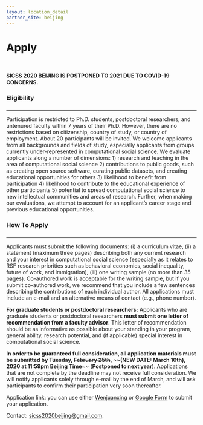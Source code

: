 ```yaml
---
layout: location_detail
partner_site: beijing
---
```


<h1 class="display-4">Apply</h1>
<br />

**SICSS 2020 BEIJING IS POSTPONED TO 2021 DUE TO COVID-19 CONCERNS.**

### Eligibility

### <a name="eligibility"></a>

---

Participation is restricted to Ph.D. students, postdoctoral researchers, and untenured faculty within 7 years of their Ph.D. However, there are no restrictions based on citizenship, country of study, or country of employment. About 20 participants will be invited. We welcome applicants from all backgrounds and fields of study, especially applicants from groups currently under-represented in computational social science. We evaluate applicants along a number of dimensions: 1) research and teaching in the area of computational social science 2) contributions to public goods, such as creating open source software, curating public datasets, and creating educational opportunities for others 3) likelihood to benefit from participation 4) likelihood to contribute to the educational experience of other participants 5) potential to spread computational social science to new intellectual communities and areas of research. Further, when making our evaluations, we attempt to account for an applicant’s career stage and previous educational opportunities.

### How To Apply

### <a name="how_to_apply"></a>

---

Applicants must submit the following documents: (i) a curriculum vitae, (ii) a statement (maximum three pages) describing both any current research and your interest in computational social science (especially as it relates to RSF research priorities such as behavioral economics, social inequality, future of work, and immigration), (iii) one writing sample (no more than 35 pages). Co-authored work is acceptable for the writing sample, but if you submit co-authored work, we recommend that you include a few sentences describing the contributions of each individual author. All applications must include an e-mail and an alternative means of contact (e.g., phone number). 

**For graduate students or postdoctoral researchers:** Applicants who are graduate students or postdoctoral researchers **must submit one letter of recommendation from a faculty advisor**. This letter of recommendation should be as informative as possible about your standing in your program, general ability, research potential, and (if applicable) special interest in computational social science.

**In order to be guaranteed full consideration, all application materials must be submitted by Tuesday, ~~February 25th~~, ~~(NEW DATE: March 10th), 2020 at 11:59pm Beijing Time**~~ (**Postponed to next year**). Applications that are not complete by the deadline may not receive full consideration. We will notify applicants solely through e-mail by the end of March, and will ask participants to confirm their participation very soon thereafter.

Application link: you can use either [Wenjuanxing](https://www.wjx.top/jq/53879849.aspx) or [Google Form](https://forms.gle/hD5yBLWHZX6iG57TA) to submit your application.

Contact: sicss2020beijing@gmail.com.
